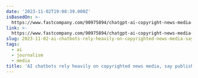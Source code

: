 ```yaml
---
date: '2023-11-02T19:08:39.000Z'
isBasedOn: >-
  https://www.fastcompany.com/90975894/chatgpt-ai-copyright-news-media-publishers?utm_medium=email&utm_source=rasa_io&utm_campaign=newsletter
link: >-
  https://www.fastcompany.com/90975894/chatgpt-ai-copyright-news-media-publishers?utm_medium=email&utm_source=rasa_io&utm_campaign=newsletter
slug: 2023-11-02-ai-chatbots-rely-heavily-on-copyrighted-news-media-say-publishers
tags:
  - ai
  - journalism
  - media
title: 'AI chatbots rely heavily on copyrighted news media, say publishers'
---
```


